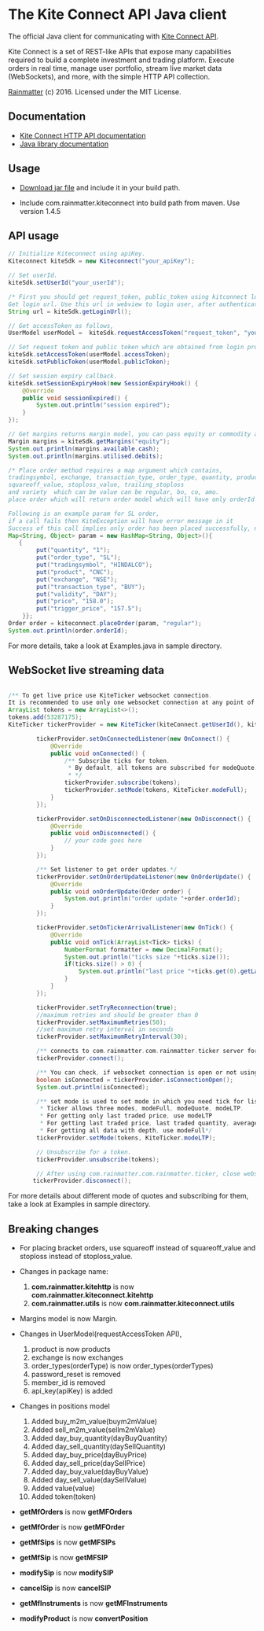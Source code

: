 # The Kite Connect API Java client
The official Java client for communicating with [Kite Connect API](https://kite.trade).

Kite Connect is a set of REST-like APIs that expose many capabilities required to build a complete investment and trading platform. Execute orders in real time, manage user portfolio, stream live market data (WebSockets), and more, with the simple HTTP API collection.

[Rainmatter](http://rainmatter.com) (c) 2016. Licensed under the MIT License.

## Documentation
- [Kite Connect HTTP API documentation](https://kite.trade/docs/connect/v1)
- [Java library documentation](https://kite.trade/docs/javakiteconnect)

## Usage
- [Download jar file](https://github.com/rainmattertech/javakiteconnect/blob/master/dist/kiteconnect.jar) and include it in your build path.

- Include com.rainmatter.kiteconnect into build path from maven. Use version 1.4.5

## API usage
```java
// Initialize Kiteconnect using apiKey.
Kiteconnect kiteSdk = new Kiteconnect("your_apiKey");

// Set userId.
kiteSdk.setUserId("your_userId");

/* First you should get request_token, public_token using kitconnect login and then use request_token, public_token, api_secret to make any kiteconnect api call.
Get login url. Use this url in webview to login user, after authenticating user you will get requestToken. Use the same to get accessToken. */
String url = kiteSdk.getLoginUrl();

// Get accessToken as follows,
UserModel userModel =  kiteSdk.requestAccessToken("request_token", "your_apiSecret");

// Set request token and public token which are obtained from login process.
kiteSdk.setAccessToken(userModel.accessToken);
kiteSdk.setPublicToken(userModel.publicToken);

// Set session expiry callback.
kiteSdk.setSessionExpiryHook(new SessionExpiryHook() {
    @Override
    public void sessionExpired() {
        System.out.println("session expired");                    
    }
});

// Get margins returns margin model, you can pass equity or commodity as arguments to get margins of respective segments.
Margin margins = kiteSdk.getMargins("equity");
System.out.println(margins.available.cash);
System.out.println(margins.utilised.debits);

/* Place order method requires a map argument which contains,
tradingsymbol, exchange, transaction_type, order_type, quantity, product, price, trigger_price, disclosed_quantity, validity
squareoff_value, stoploss_value, trailing_stoploss
and variety  which can be value can be regular, bo, co, amo.
place order which will return order model which will have only orderId in the order model.

Following is an example param for SL order,
if a call fails then KiteException will have error message in it
Success of this call implies only order has been placed successfully, not order execution.*/
Map<String, Object> param = new HashMap<String, Object>(){
   {
        put("quantity", "1");
        put("order_type", "SL");
        put("tradingsymbol", "HINDALCO");
        put("product", "CNC");
        put("exchange", "NSE");
        put("transaction_type", "BUY");
        put("validity", "DAY");
        put("price", "158.0");
        put("trigger_price", "157.5");
    }};
Order order = kiteconnect.placeOrder(param, "regular");
System.out.println(order.orderId);
```
For more details, take a look at Examples.java in sample directory.

## WebSocket live streaming data
```java

/** To get live price use KiteTicker websocket connection. 
It is recommended to use only one websocket connection at any point of time and make sure you stop connection, once user goes out of app.*/
ArrayList tokens = new ArrayList<>();
tokens.add(53287175);
KiteTicker tickerProvider = new KiteTicker(kiteConnect.getUserId(), kiteConnect.getAccessToken(), kiteConnect.getApiKey(), "wss://websocket.kite.trade/v3");

        tickerProvider.setOnConnectedListener(new OnConnect() {
            @Override
            public void onConnected() {
                /** Subscribe ticks for token.
                 * By default, all tokens are subscribed for modeQuote.
                 * */
                tickerProvider.subscribe(tokens);
                tickerProvider.setMode(tokens, KiteTicker.modeFull);
            }
        });

        tickerProvider.setOnDisconnectedListener(new OnDisconnect() {
            @Override
            public void onDisconnected() {
                // your code goes here
            }
        });

        /** Set listener to get order updates.*/
        tickerProvider.setOnOrderUpdateListener(new OnOrderUpdate() {
            @Override
            public void onOrderUpdate(Order order) {
                System.out.println("order update "+order.orderId);
            }
        });

        tickerProvider.setOnTickerArrivalListener(new OnTick() {
            @Override
            public void onTick(ArrayList<Tick> ticks) {
                NumberFormat formatter = new DecimalFormat();
                System.out.println("ticks size "+ticks.size());
                if(ticks.size() > 0) {
                    System.out.println("last price "+ticks.get(0).getLastTradedPrice());
                }
            }
        });

        tickerProvider.setTryReconnection(true);
        //maximum retries and should be greater than 0
        tickerProvider.setMaximumRetries(50);
        //set maximum retry interval in seconds
        tickerProvider.setMaximumRetryInterval(30);

        /** connects to com.rainmatter.com.rainmatter.ticker server for getting live quotes*/
        tickerProvider.connect();

        /** You can check, if websocket connection is open or not using the following method.*/
        boolean isConnected = tickerProvider.isConnectionOpen();
        System.out.println(isConnected);

        /** set mode is used to set mode in which you need tick for list of tokens.
         * Ticker allows three modes, modeFull, modeQuote, modeLTP.
         * For getting only last traded price, use modeLTP
         * For getting last traded price, last traded quantity, average price, volume traded today, total sell quantity and total buy quantity, open, high, low, close, change, use modeQuote
         * For getting all data with depth, use modeFull*/
        tickerProvider.setMode(tokens, KiteTicker.modeLTP);

        // Unsubscribe for a token.
        tickerProvider.unsubscribe(tokens);

        // After using com.rainmatter.com.rainmatter.ticker, close websocket connection.
       tickerProvider.disconnect();

```
For more details about different mode of quotes and subscribing for them, take a look at Examples in sample directory.

## Breaking changes

* For placing bracket orders, use squareoff instead of squareoff_value and stoploss instead of stoploss_value.

* Changes in package name:
    1. **com.rainmatter.kitehttp** is now **com.rainmatter.kiteconnect.kitehttp**
    2. **com.rainmatter.utils** is now **com.rainmatter.kiteconnect.utils**

* Margins model is now Margin.

* Changes in UserModel(requestAccessToken API),
    1. product is now products    
    2. exchange is now exchanges
    3. order_types(orderType) is now order_types(orderTypes)
    4. password_reset is removed
    5. member_id is removed
    6. api_key(apiKey) is added

* Changes in positions model
    1. Added buy_m2m_value(buym2mValue)
    2. Added sell_m2m_value(sellm2mValue)
    3. Added day_buy_quantity(dayBuyQuantity)
    4. Added day_sell_quantity(daySellQuantity)
    5. Added day_buy_price(dayBuyPrice)
    6. Added day_sell_price(daySellPrice)
    7. Added day_buy_value(dayBuyValue)
    8. Added day_sell_value(daySellValue)
    9. Added value(value)
    10. Added token(token)

* **getMfOrders** is now **getMFOrders**

* **getMfOrder** is now **getMFOrder**      

* **getMfSips** is now **getMFSIPs**

* **getMfSip** is now **getMFSIP**

* **modifySip** is now **modifySIP**

* **cancelSip** is now **cancelSIP**

* **getMfInstruments** is now **getMFInstruments**

* **modifyProduct** is now **convertPosition**